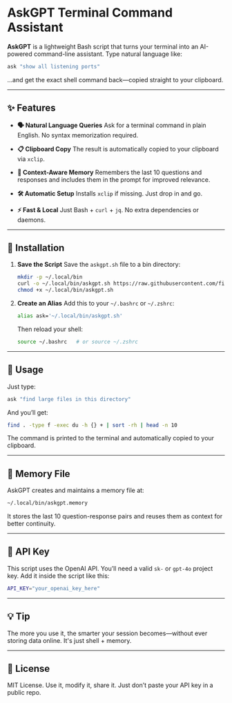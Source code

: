 # AskGPT Terminal Command Assistant

**AskGPT** is a lightweight Bash script that turns your terminal into an AI-powered command-line assistant. Type natural language like:

```bash
ask "show all listening ports"
```

…and get the exact shell command back—copied straight to your clipboard.

---

## ✨ Features

* **🗣 Natural Language Queries**
  Ask for a terminal command in plain English. No syntax memorization required.

* **📋 Clipboard Copy**
  The result is automatically copied to your clipboard via `xclip`.

* **🧠 Context-Aware Memory**
  Remembers the last 10 questions and responses and includes them in the prompt for improved relevance.

* **🛠 Automatic Setup**
  Installs `xclip` if missing. Just drop in and go.

* **⚡ Fast & Local**
  Just Bash + `curl` + `jq`. No extra dependencies or daemons.

---

## 🚀 Installation

1. **Save the Script**
   Save the `askgpt.sh` file to a bin directory:

   ```bash
   mkdir -p ~/.local/bin
   curl -o ~/.local/bin/askgpt.sh https://raw.githubusercontent.com/fifthseason-ai/AskGPT-Terminal-Command-Assistant/main/askgpt.sh
   chmod +x ~/.local/bin/askgpt.sh
   ```

2. **Create an Alias**
   Add this to your `~/.bashrc` or `~/.zshrc`:

   ```bash
   alias ask='~/.local/bin/askgpt.sh'
   ```

   Then reload your shell:

   ```bash
   source ~/.bashrc   # or source ~/.zshrc
   ```

---

## 🧪 Usage

Just type:

```bash
ask "find large files in this directory"
```

And you’ll get:

```bash
find . -type f -exec du -h {} + | sort -rh | head -n 10
```

The command is printed to the terminal and automatically copied to your clipboard.

---

## 📁 Memory File

AskGPT creates and maintains a memory file at:

```bash
~/.local/bin/askgpt.memory
```

It stores the last 10 question-response pairs and reuses them as context for better continuity.

---

## 🔐 API Key

This script uses the OpenAI API. You’ll need a valid `sk-` or `gpt-4o` project key. Add it inside the script like this:

```bash
API_KEY="your_openai_key_here"
```

---

## 💡 Tip

The more you use it, the smarter your session becomes—without ever storing data online. It's just shell + memory.

---

## 📜 License

MIT License. Use it, modify it, share it. Just don’t paste your API key in a public repo.
